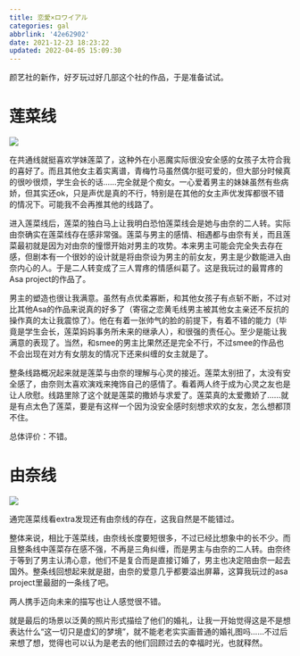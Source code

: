 ```yaml
---
title: 恋愛×ロワイアル
categories: gal
abbrlink: '42e62902'
date: 2021-12-23 18:23:22
updated: 2022-04-05 15:09:30
---
```

颜艺社的新作，好歹玩过好几部这个社的作品，于是准备试试。
<!--more-->
# 莲菜线

![](https://cdn.jsdelivr.net/gh/ourandream/blog_images@master/恋愛×ロワイアル/ev405_1.6w1pss2b7rw0.png)

在共通线就挺喜欢学妹莲菜了，这种外在小恶魔实际很没安全感的女孩子太符合我的喜好了。而且其他女主着实离谱，青梅竹马虽然偶尔挺可爱的，但大部分时候真的很吵很烦，学生会长的话……完全就是个痴女。一心爱着男主的妹妹虽然有些病娇，但其实还ok，只是声优是真的不行，特别是在其他的女主声优发挥都很不错的情况下。可能我不会再推其他的线路了。

进入莲菜线后，莲菜的独白马上让我明白恐怕莲菜线会是她与由奈的二人转。实际由奈确实在莲菜线存在感非常强。莲菜与男主的感情、相遇都与由奈有关，而且莲菜最初就是因为对由奈的憧憬开始对男主的攻势。本来男主可能会完全失去存在感，但剧本有一个很妙的设计就是将由奈设为男主的前女友，男主是少数能进入由奈内心的人。于是二人转变成了三人胃疼的情感纠葛了。这是我玩过的最胃疼的Asa project的作品了。

男主的塑造也很让我满意。虽然有点优柔寡断，和其他女孩子有点斩不断，不过对比其他Asa的作品来说真的好多了（寄宿之恋黄毛线男主被其他女主亲还不反抗的操作真的太让我震惊了）。他在有着一张帅气的脸的前提下，有着不错的能力（毕竟是学生会长，莲菜妈妈事务所未来的继承人），和很强的责任心。至少是能让我满意的表现了。当然，和smee的男主比果然还是完全不行，不过smee的作品也不会出现在对方有女朋友的情况下还来纠缠的女主就是了。

整条线路概况起来就是莲菜与由奈的理解与心灵的接近。莲菜太别扭了，太没有安全感了，由奈则太喜欢演戏来掩饰自己的感情了。看着两人终于成为心灵之友也是让人欣慰。线路里除了这个就是莲菜的撒娇与求爱了。莲菜真的太爱撒娇了……就是有点太色了莲菜，要是有这样一个因为没安全感时刻想求欢的女友，怎么想都顶不住。

总体评价：不错。

# 由奈线

![](https://cdn.jsdelivr.net/gh/ourandream/blog_images@master/恋愛×ロワイアル/ev509_1.4d1x1bzg8g60.png)

通完莲菜线看extra发现还有由奈线的存在，这我自然是不能错过。

整体来说，相比于莲菜线，由奈线长度要短很多，不过已经比想象中的长不少。而且整条线中莲菜存在感不强，不再是三角纠缠，而是男主与由奈的二人转。由奈终于等到了男主认清心意，他们不是复合而是直接订婚了，男主也决定陪由奈一起去国外。整条线回想起来就是甜，由奈的爱意几乎都要溢出屏幕，这算我玩过的asa project里最甜的一条线了吧。

两人携手迈向未来的描写也让人感觉很不错。

就是最后的场景以泛黄的照片形式描绘了他们的婚礼，让我一开始觉得这是不是想表达什么“这一切只是虚幻的梦境”，就不能老老实实画普通的婚礼图吗……不过后来想了想，觉得也可以认为是老去的他们回顾过去的幸福时光，也就释然。

